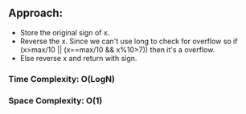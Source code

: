 ## Approach:
* Store the original sign of x.
* Reverse the x. Since we can't use long to check for overflow so if (x>max/10 || (x==max/10 && x%10>7)) then it's a overflow.
* Else reverse x and return with sign.
​
### Time Complexity: O(LogN)
### Space Complexity: O(1)